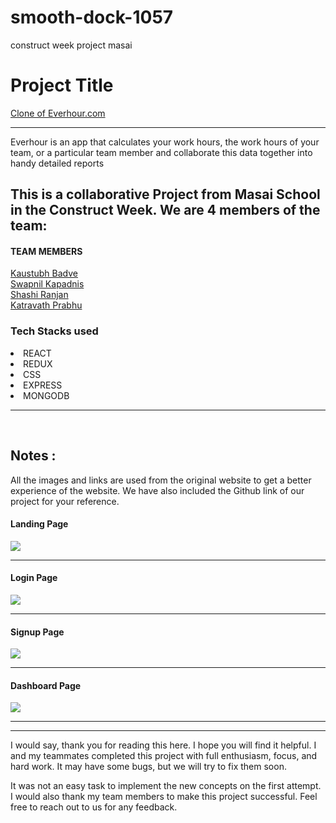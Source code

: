 # smooth-dock-1057
construct week project masai
<h1>Project Title</h1> 
<a href="https://elegant-centaur-093589.netlify.app/">Clone of Everhour.com</a>
<hr>
<p> Everhour is an app that calculates your work hours, the work hours of your team, or a particular team member and collaborate  this data together into handy detailed reports</p>
<h2>This is a collaborative Project from Masai School in the Construct Week. We are 4 members of the team:</h2>
<h4>TEAM MEMBERS</h4>

<a href="https://github.com/KaustubhBadve">Kaustubh Badve</a>
<br>
<a href="https://github.com/Swapnilk98">Swapnil Kapadnis</a>
<br>
<a href="https://github.com/Sranjan4321">Shashi Ranjan</a>
<br>
<a href="https://github.com/prabhuRV">Katravath Prabhu</a>
<br>

<h3>Tech Stacks used </h3>

<li>REACT</li>
<li>REDUX </li>

<li>CSS</li>

<li>EXPRESS</li>

<li>MONGODB</li>



<hr><br>


## Notes :
All the images and links are used from the original website to get a better experience of the website. We have also included the Github link of our project for your reference.



<h4>Landing Page</h4>

<img src="[https://drive.google.com/file/d/1arKNjbNcCyUD2CIkxoCMJVlgfmBq5bUx/view?usp=sharing](https://miro.medium.com/max/1400/1*CPej-eaRrWl-mUEBpdqx4Q.png)" />
<hr>
<h4>Login Page</h4>
<img src="https://miro.medium.com/max/1400/1*8tZqGJ1Fc76Xa3D8ngjqfQ.png"/><hr>
<h4>Signup Page</h4>
<img src="https://cdn-images-1.medium.com/max/800/1*UNx1tI51MUCN_iiIIpDgCw.png"/><hr>
<h4>Dashboard Page</h4>
<img src="Screenshot (289).png (110.9 KB)"/><hr>

<hr>
I would say, thank you for reading this here. I hope you will find it helpful. I and my teammates completed this project with full enthusiasm, focus, and hard work. It may have some bugs, but we will try to fix them soon.

It was not an easy task to implement the new concepts on the first attempt. I would also thank my team members to make this project successful. Feel free to reach out to us for any feedback.
